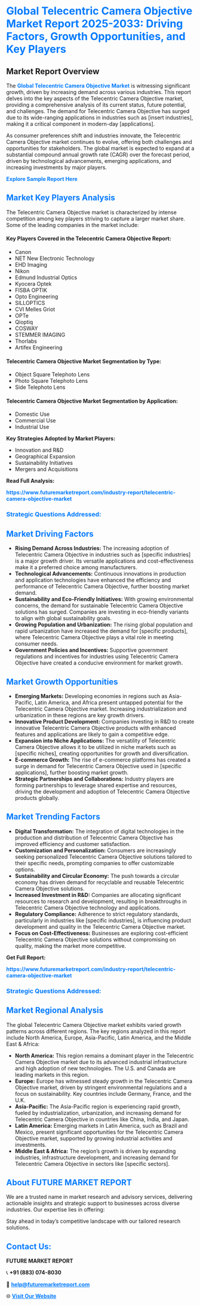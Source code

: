 <h1 style="color: #007BFF;">Global Telecentric Camera Objective Market Report 2025-2033: Driving Factors, Growth Opportunities, and Key Players</h1>

<section id="overview">
<h2>Market Report Overview</h2>
<p>The <a href="https://www.futuremarketreport.com/industry-report/telecentric-camera-objective-market" style="color: #007BFF; text-decoration: none;"><strong>Global Telecentric Camera Objective Market</strong></a> is witnessing significant growth, driven by increasing demand across various industries. This report delves into the key aspects of the Telecentric Camera Objective market, providing a comprehensive analysis of its current status, future potential, and challenges. The demand for Telecentric Camera Objective has surged due to its wide-ranging applications in industries such as [insert industries], making it a critical component in modern-day [applications].</p>
<p>As consumer preferences shift and industries innovate, the Telecentric Camera Objective market continues to evolve, offering both challenges and opportunities for stakeholders. The global market is expected to expand at a substantial compound annual growth rate (CAGR) over the forecast period, driven by technological advancements, emerging applications, and increasing investments by major players.</p>
</section>

<section id="overview">
<p><a href="https://www.futuremarketreport.com/request-sample/reportId=115977" style="color: #007BFF; text-decoration: none;"><strong>Explore Sample Report Here</strong></a></p>
</section>

<section id="key-players">
<h2 style="color: #007BFF;">Market Key Players Analysis</h2>
<p>The Telecentric Camera Objective market is characterized by intense competition among key players striving to capture a larger market share. Some of the leading companies in the market include:</p>
<h4>Key Players Covered in the Telecentric Camera Objective Report:</h4>
<ul><li>Canon</li><li>NET New Electronic Technology</li><li>EHD Imaging</li><li>Nikon</li><li>Edmund Industrial Optics</li><li>Kyocera Optek</li><li>FISBA OPTIK</li><li>Opto Engineering</li><li>SILLOPTICS</li><li>CVI Melles Griot</li><li>OPTe</li><li>Qioptiq</li><li>COSWAY</li><li>STEMMER IMAGING</li><li>Thorlabs</li><li>Artifex Engineering</li></ul>
<h4>Telecentric Camera Objective Market Segmentation by Type:</h4>
<ul><li>Object Square Telephoto Lens</li><li>Photo Square Telephoto Lens</li><li>Side Telephoto Lens</li></ul>

<h4>Telecentric Camera Objective Market Segmentation by Application:</h4>
<ul><li>Domestic Use</li><li>Commercial Use</li><li>Industrial Use</li></ul>
<p><strong>Key Strategies Adopted by Market Players:</strong></p>
<ul>
<li>Innovation and R&D</li>
<li>Geographical Expansion</li>
<li>Sustainability Initiatives</li>
<li>Mergers and Acquisitions</li>
</ul>
</section>

<section>
<p><strong>Read Full Analysis: </strong></p><a href="https://www.futuremarketreport.com/industry-report/telecentric-camera-objective-market" style="color: #007BFF; text-decoration: none;"><strong>https://www.futuremarketreport.com/industry-report/telecentric-camera-objective-market</strong></a>
<h3 style="color: #007BFF;">Strategic Questions Addressed:</h3>
</section>

<section id="driving-factors">
<h2 style="color: #007BFF;">Market Driving Factors</h2>
<ul>
<li><strong>Rising Demand Across Industries:</strong> The increasing adoption of Telecentric Camera Objective in industries such as [specific industries] is a major growth driver. Its versatile applications and cost-effectiveness make it a preferred choice among manufacturers.</li>
<li><strong>Technological Advancements:</strong> Continuous innovations in production and application technologies have enhanced the efficiency and performance of Telecentric Camera Objective, further boosting market demand.</li>
<li><strong>Sustainability and Eco-Friendly Initiatives:</strong> With growing environmental concerns, the demand for sustainable Telecentric Camera Objective solutions has surged. Companies are investing in eco-friendly variants to align with global sustainability goals.</li>
<li><strong>Growing Population and Urbanization:</strong> The rising global population and rapid urbanization have increased the demand for [specific products], where Telecentric Camera Objective plays a vital role in meeting consumer needs.</li>
<li><strong>Government Policies and Incentives:</strong> Supportive government regulations and incentives for industries using Telecentric Camera Objective have created a conducive environment for market growth.</li>
</ul>
</section>

<section id="growth-opportunities">
<h2 style="color: #007BFF;">Market Growth Opportunities</h2>
<ul>
<li><strong>Emerging Markets:</strong> Developing economies in regions such as Asia-Pacific, Latin America, and Africa present untapped potential for the Telecentric Camera Objective market. Increasing industrialization and urbanization in these regions are key growth drivers.</li>
<li><strong>Innovative Product Development:</strong> Companies investing in R&D to create innovative Telecentric Camera Objective products with enhanced features and applications are likely to gain a competitive edge.</li>
<li><strong>Expansion into Niche Applications:</strong> The versatility of Telecentric Camera Objective allows it to be utilized in niche markets such as [specific niches], creating opportunities for growth and diversification.</li>
<li><strong>E-commerce Growth:</strong> The rise of e-commerce platforms has created a surge in demand for Telecentric Camera Objective used in [specific applications], further boosting market growth.</li>
<li><strong>Strategic Partnerships and Collaborations:</strong> Industry players are forming partnerships to leverage shared expertise and resources, driving the development and adoption of Telecentric Camera Objective products globally.</li>
</ul>
</section>

<section id="trending-factors">
<h2 style="color: #007BFF;">Market Trending Factors</h2>
<ul>
<li><strong>Digital Transformation:</strong> The integration of digital technologies in the production and distribution of Telecentric Camera Objective has improved efficiency and customer satisfaction.</li>
<li><strong>Customization and Personalization:</strong> Consumers are increasingly seeking personalized Telecentric Camera Objective solutions tailored to their specific needs, prompting companies to offer customizable options.</li>
<li><strong>Sustainability and Circular Economy:</strong> The push towards a circular economy has driven demand for recyclable and reusable Telecentric Camera Objective solutions.</li>
<li><strong>Increased Investment in R&D:</strong> Companies are allocating significant resources to research and development, resulting in breakthroughs in Telecentric Camera Objective technology and applications.</li>
<li><strong>Regulatory Compliance:</strong> Adherence to strict regulatory standards, particularly in industries like [specific industries], is influencing product development and quality in the Telecentric Camera Objective market.</li>
<li><strong>Focus on Cost-Effectiveness:</strong> Businesses are exploring cost-efficient Telecentric Camera Objective solutions without compromising on quality, making the market more competitive.</li>
</ul>
</section>

<section>
<p><strong>Get Full Report: </strong></p><a href="https://www.futuremarketreport.com/industry-report/telecentric-camera-objective-market" style="color: #007BFF; text-decoration: none;"><strong>https://www.futuremarketreport.com/industry-report/telecentric-camera-objective-market</strong></a>
<h3 style="color: #007BFF;">Strategic Questions Addressed:</h3>
</section>


<section id="regional-analysis">
<h2 style="color: #007BFF;">Market Regional Analysis</h2>
<p>The global Telecentric Camera Objective market exhibits varied growth patterns across different regions. The key regions analyzed in this report include North America, Europe, Asia-Pacific, Latin America, and the Middle East & Africa:</p>
<ul>
<li><strong>North America:</strong> This region remains a dominant player in the Telecentric Camera Objective market due to its advanced industrial infrastructure and high adoption of new technologies. The U.S. and Canada are leading markets in this region.</li>
<li><strong>Europe:</strong> Europe has witnessed steady growth in the Telecentric Camera Objective market, driven by stringent environmental regulations and a focus on sustainability. Key countries include Germany, France, and the U.K.</li>
<li><strong>Asia-Pacific:</strong> The Asia-Pacific region is experiencing rapid growth, fueled by industrialization, urbanization, and increasing demand for Telecentric Camera Objective in countries like China, India, and Japan.</li>
<li><strong>Latin America:</strong> Emerging markets in Latin America, such as Brazil and Mexico, present significant opportunities for the Telecentric Camera Objective market, supported by growing industrial activities and investments.</li>
<li><strong>Middle East & Africa:</strong> The region’s growth is driven by expanding industries, infrastructure development, and increasing demand for Telecentric Camera Objective in sectors like [specific sectors].</li>
</ul>
</section>

<footer>
<h2 style="color: #007BFF;">About FUTURE MARKET REPORT</h2>
<p>We are a trusted name in market research and advisory services, delivering actionable insights and strategic support to businesses across diverse industries. Our expertise lies in offering:</p>

<p>Stay ahead in today’s competitive landscape with our tailored research solutions.</p>

<h2 style="color: #007BFF;">Contact Us:</h2>
<p><strong>FUTURE MARKET REPORT</strong></p>
<p>📞 <strong>+91 (883) 074-8030</strong></p>
<p>📧 <strong><a href="mailto:help@futuremarketreport.com" style="color: #007BFF;">help@futuremarketreport.com</a></strong></p>
<p>🌐 <strong><a href="https://www.futuremarketreport.com/" style="color: #007BFF;">Visit Our Website</a></strong></p>
</footer>